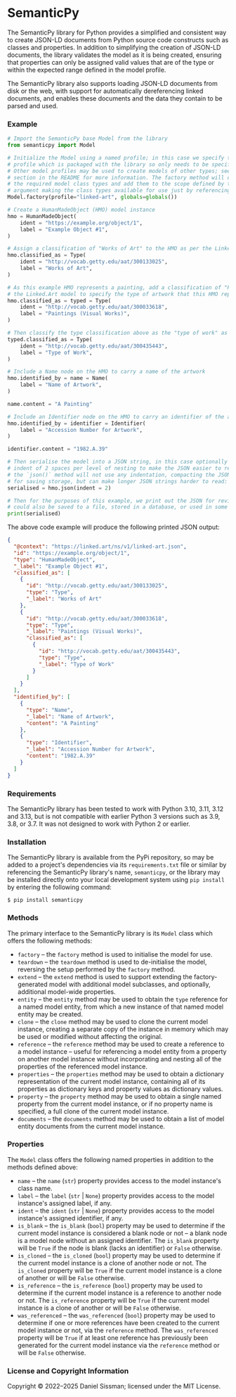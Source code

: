 # SemanticPy

The SemanticPy library for Python provides a simplified and consistent way to create JSON-LD documents from Python source code constructs such as classes and properties. In addition to simplifying the creation of JSON-LD documents, the library validates the model as it is being created, ensuring that properties can only be assigned valid values that are of the type or within the expected range defined in the model profile.

The SemanticPy library also supports loading JSON-LD documents from disk or the web, with support for automatically dereferencing linked documents, and enables these documents and the data they contain to be parsed and used.

### Example

```python
# Import the SemanticPy base Model from the library
from semanticpy import Model

# Initialize the Model using a named profile; in this case we specify the "linked-art"
# profile which is packaged with the library so only needs to be specified by its name.
# Other model profiles may be used to create models of other types; see the *Profiles*
# section in the README for more information. The factory method will dynamically create
# the required model class types and add them to the scope defined by the `globals`
# argument making the class types available for use just by referencing their names:
Model.factory(profile="linked-art", globals=globals())

# Create a HumanMadeObject (HMO) model instance
hmo = HumanMadeObject(
    ident = "https://example.org/object/1",
    label = "Example Object #1",
)

# Assign a classification of "Works of Art" to the HMO as per the Linked.Art model
hmo.classified_as = Type(
    ident = "http://vocab.getty.edu/aat/300133025",
    label = "Works of Art",
)

# As this example HMO represents a painting, add a classification of "Paintings" as per
# the Linked.Art model to specify the type of artwork that this HMO represents:
hmo.classified_as = typed = Type(
    ident = "http://vocab.getty.edu/aat/300033618",
    label = "Paintings (Visual Works)",
)

# Then classify the type classification above as the "type of work" as per the model:
typed.classified_as = Type(
    ident = "http://vocab.getty.edu/aat/300435443",
    label = "Type of Work",
)

# Include a Name node on the HMO to carry a name of the artwork
hmo.identified_by = name = Name(
    label = "Name of Artwork",
)

name.content = "A Painting"

# Include an Identifier node on the HMO to carry an identifier of the artwork
hmo.identified_by = identifier = Identifier(
    label = "Accession Number for Artwork",
)

identifier.content = "1982.A.39"

# Then serialise the model into a JSON string, in this case optionally specifying an
# indent of 2 spaces per level of nesting to make the JSON easier to read; by default
# the `json()` method will not use any indentation, compacting the JSON, which is great
# for saving storage, but can make longer JSON strings harder to read:
serialised = hmo.json(indent = 2)

# Then for the purposes of this example, we print out the JSON for review; the JSON
# could also be saved to a file, stored in a database, or used in some other way:
print(serialised)
```

The above code example will produce the following printed JSON output:

```json
{
  "@context": "https://linked.art/ns/v1/linked-art.json",
  "id": "https://example.org/object/1",
  "type": "HumanMadeObject",
  "_label": "Example Object #1",
  "classified_as": [
    {
      "id": "http://vocab.getty.edu/aat/300133025",
      "type": "Type",
      "_label": "Works of Art"
    },
    {
      "id": "http://vocab.getty.edu/aat/300033618",
      "type": "Type",
      "_label": "Paintings (Visual Works)",
      "classified_as": [
        {
          "id": "http://vocab.getty.edu/aat/300435443",
          "type": "Type",
          "_label": "Type of Work"
        }
      ]
    }
  ],
  "identified_by": [
    {
      "type": "Name",
      "_label": "Name of Artwork",
      "content": "A Painting"
    },
    {
      "type": "Identifier",
      "_label": "Accession Number for Artwork",
      "content": "1982.A.39"
    }
  ]
}
```

### Requirements

The SemanticPy library has been tested to work with Python 3.10, 3.11, 3.12 and 3.13, but is not compatible with earlier Python 3 versions such as 3.9, 3.8, or 3.7. It was not designed to work with Python 2 or earlier.

### Installation

The SemanticPy library is available from the PyPi repository, so may be added to a project's dependencies via its `requirements.txt` file or similar by referencing the SemanticPy library's name, `semanticpy`, or the library may be installed directly onto your local development system using `pip install` by entering the following command:

	$ pip install semanticpy

### Methods

The primary interface to the SemanticPy library is its `Model` class which offers the following methods:

 * `factory` – the `factory` method is used to initialise the model for use.
 * `teardown` – the `teardown` method is used to de-initialise the model, reversing the setup performed by the `factory` method.
 * `extend` – the `extend` method is used to support extending the factory-generated model with additional model subclasses, and optionally, additional model-wide properties.
 * `entity` – the `entity` method may be used to obtain the `type` reference for a named model entity, from which a new instance of that named model entity may be created.
 * `clone` – the `clone` method may be used to clone the current model instance, creating a separate copy of the instance in memory which may be used or modified without affecting the original.
 * `reference` – the `reference` method may be used to create a reference to a model instance – useful for referencing a model entity from a property on another model instance without incorporating and nesting all of the properties of the referenced model instance.
 * `properties` – the `properties` method may be used to obtain a dictionary representation of the current model instance, containing all of its properties as dictionary keys and property values as dictionary values.
 * `property` – the `property` method may be used to obtain a single named property from the current model instance, or if no property name is specified, a full clone of the current model instance.
 * `documents` – the `documents` method may be used to obtain a list of model entity documents from the current model instance.

### Properties

The `Model` class offers the following named properties in addition to the methods defined above:

 * `name` – the `name` (`str`) property provides access to the model instance's class name.
 * `label` – the `label` (`str` | `None`) property provides access to the model instance's assigned label, if any.
 * `ident` – the `ident` (`str` | `None`) property provides access to the model instance's assigned identifier, if any.
 * `is_blank` – the `is_blank` (`bool`) property may be used to determine if the current model instance is considered a blank node or not – a blank node is a model node without an assigned identifier. The `is_blank` property will be `True` if the node is blank (lacks an identifier) or `False` otherwise.
 * `is_cloned` – the `is_cloned` (`bool`) property may be used to determine if the current model instance is a clone of another node or not. The `is_cloned` property will be `True` if the current model instance is a clone of another or will be `False` otherwise.
 * `is_reference` – the `is_reference` (`bool`) property may be used to determine if the current model instance is a reference to another node or not. The `is_reference` property will be `True` if the current model instance is a clone of another or will be `False` otherwise.
 * `was_referenced` – the `was_referenced` (`bool`) property may be used to determine if one or more references have been created to the current model instance or not, via the `reference` method. The `was_referenced` property will be `True` if at least one reference has previously been generated for the current model instance via the `reference` method or will be `False` otherwise.

### License and Copyright Information

Copyright © 2022–2025 Daniel Sissman; licensed under the MIT License.